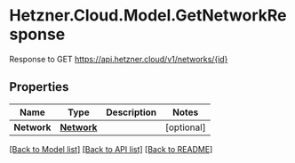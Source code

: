 # Hetzner.Cloud.Model.GetNetworkResponse
Response to GET https://api.hetzner.cloud/v1/networks/{id}

## Properties

Name | Type | Description | Notes
------------ | ------------- | ------------- | -------------
**Network** | [**Network**](Network.md) |  | [optional] 

[[Back to Model list]](../../README.md#documentation-for-models) [[Back to API list]](../../README.md#documentation-for-api-endpoints) [[Back to README]](../../README.md)


